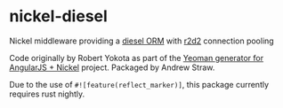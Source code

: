 # nickel-diesel

Nickel middleware providing a [diesel ORM](diesel.rs) with
[r2d2](https://github.com/sfackler/r2d2) connection pooling

Code originally by Robert Yokota as part of the [Yeoman generator for AngularJS +
Nickel](https://github.com/rayokota/generator-angular-nickel/) project. Packaged
by Andrew Straw.

Due to the use of `#![feature(reflect_marker)]`, this package currently requires
rust nightly.
